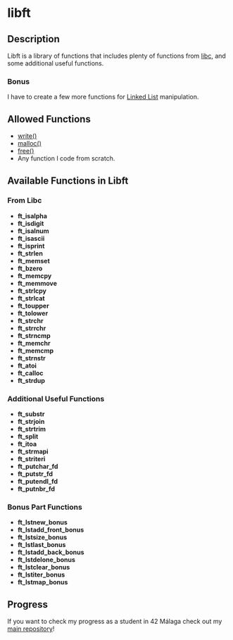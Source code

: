 # libft

## Description

Libft is a library of functions that includes plenty of functions from [libc](https://www.gnu.org/software/libc/manual/html_node/Function-Index.html), and some additional useful functions.

### Bonus

I have to create a few more functions for [Linked List](https://www.geeksforgeeks.org/data-structures/linked-list/) manipulation.

## Allowed Functions

- [write()](https://linux.die.net/man/3/write)
- [malloc()](https://linux.die.net/man/3/malloc)
- [free()](https://linux.die.net/man/3/free)
- Any function I code from scratch.

## Available Functions in Libft

### From Libc

- **ft_isalpha**
- **ft_isdigit**
- **ft_isalnum**
- **ft_isascii**
- **ft_isprint**
- **ft_strlen**
- **ft_memset**
- **ft_bzero**
- **ft_memcpy**
- **ft_memmove**
- **ft_strlcpy**
- **ft_strlcat**
- **ft_toupper**
- **ft_tolower**
- **ft_strchr**
- **ft_strrchr**
- **ft_strncmp**
- **ft_memchr**
- **ft_memcmp**
- **ft_strnstr**
- **ft_atoi**
- **ft_calloc**
- **ft_strdup**

### Additional Useful Functions

- **ft_substr**
- **ft_strjoin**
- **ft_strtrim**
- **ft_split**
- **ft_itoa**
- **ft_strmapi**
- **ft_striteri**
- **ft_putchar_fd**
- **ft_putstr_fd**
- **ft_putendl_fd**
- **ft_putnbr_fd**

### Bonus Part Functions

- **ft_lstnew_bonus**
- **ft_lstadd_front_bonus**
- **ft_lstsize_bonus**
- **ft_lstlast_bonus**
- **ft_lstadd_back_bonus**
- **ft_lstdelone_bonus**
- **ft_lstclear_bonus**
- **ft_lstiter_bonus**
- **ft_lstmap_bonus**

## Progress

If you want to check my progress as a student in 42 Málaga check out my [main repository](https://github.com/SrRecursive/42Malaga)!
